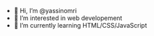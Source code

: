 - 👋 Hi, I’m @yassinomri
- 👀 I’m interested in web developement
- 🌱 I’m currently learning HTML/CSS/JavaScript

<!---
yassinomri/yassinomri is a ✨ special ✨ repository because its `README.md` (this file) appears on your GitHub profile.
You can click the Preview link to take a look at your changes.
--->
